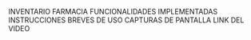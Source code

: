 INVENTARIO FARMACIA
FUNCIONALIDADES IMPLEMENTADAS 
INSTRUCCIONES BREVES DE USO 
CAPTURAS DE PANTALLA
LINK DEL VIDEO
